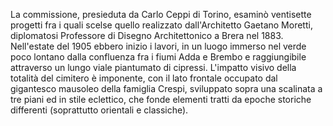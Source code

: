 La commissione, presieduta da Carlo Ceppi di
Torino, esaminò ventisette progetti fra i quali scelse quello realizzato dall'Architetto
Gaetano Moretti, diplomatosi Professore di Disegno Architettonico a Brera nel 1883.
Nell'estate del 1905 ebbero inizio i lavori, in un luogo immerso nel verde poco
lontano dalla confluenza fra i fiumi Adda e Brembo e raggiungibile attraverso un
lungo viale piantumato di cipressi. L'impatto visivo della totalità del cimitero è
imponente, con il lato frontale occupato dal gigantesco mausoleo della famiglia
Crespi, sviluppato sopra una scalinata a tre piani ed in stile eclettico, che fonde
elementi tratti da epoche storiche differenti (soprattutto orientali e classiche).